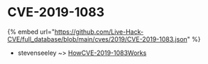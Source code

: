 # CVE-2019-1083
{% embed url="https://github.com/Live-Hack-CVE/full_database/blob/main/cves/2019/CVE-2019-1083.json" %}

* stevenseeley ~> [HowCVE-2019-1083Works](https://www.alice-snow.ru/2019/database/cve-2019-1083/howcve-2019-1083works-stevenseeley)